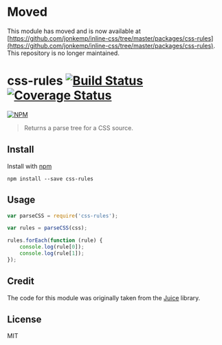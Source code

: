# Moved

This module has moved and is now available at [https://github.com/jonkemp/inline-css/tree/master/packages/css-rules](https://github.com/jonkemp/inline-css/tree/master/packages/css-rules). This repository is no longer maintained.

# css-rules [![Build Status](https://travis-ci.org/jonkemp/css-rules.svg?branch=master)](https://travis-ci.org/jonkemp/css-rules) [![Coverage Status](https://coveralls.io/repos/jonkemp/css-rules/badge.svg?branch=master&service=github)](https://coveralls.io/github/jonkemp/css-rules?branch=master)

[![NPM](https://nodei.co/npm/css-rules.png?downloads=true)](https://nodei.co/npm/css-rules/)

> Returns a parse tree for a CSS source.

## Install

Install with [npm](https://npmjs.org/package/css-rules)

```
npm install --save css-rules
```

## Usage

```js
var parseCSS = require('css-rules');

var rules = parseCSS(css);

rules.forEach(function (rule) {
    console.log(rule[0]);
    console.log(rule[1]);
});
```

## Credit

The code for this module was originally taken from the [Juice](https://github.com/Automattic/juice) library.

## License

MIT
